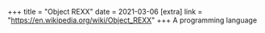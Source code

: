 +++
title = "Object REXX"
date = 2021-03-06
[extra]
link = "https://en.wikipedia.org/wiki/Object_REXX"
+++
A programming language

